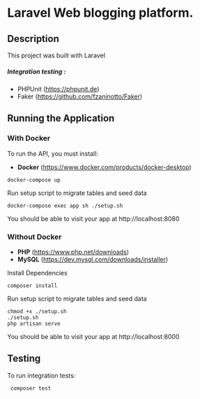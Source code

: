 # Laravel Web blogging platform.

## Description
This project was built with Laravel

##### Integration testing :
- PHPUnit (https://phpunit.de)
- Faker (https://github.com/fzaninotto/Faker)

## Running the Application

### With Docker
To run the API, you must install:
- **Docker** (https://www.docker.com/products/docker-desktop)

```
docker-compose up
```
Run setup script to migrate tables and seed data 

```
docker-compose exec app sh ./setup.sh
```
You should be able to visit your app at http://localhost:8080

### Without Docker
- **PHP** (https://www.php.net/downloads)
- **MySQL** (https://dev.mysql.com/downloads/installer)

Install Dependencies
```
composer install
```

Run setup script to migrate tables and seed data
```
chmod +x ./setup.sh
./setup.sh 
php artisan serve
```

You should be able to visit your app at http://localhost:8000

## Testing
To run integration tests:
```
 composer test
```
